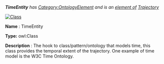 ___TimeEntity__ 
 has
 [Category:OntologyElement](../../Category/OntologyElement "Category:OntologyElement") 
 and is an
 [element of](../../Property/ElementOf "Property:ElementOf") 
[Trajectory](../../Submissions/Trajectory "Submissions:Trajectory")_




  





[![Class](../../images/thumb/2/27/Class.gif/45px-Class.gif)](../../Image/Class.gif "Class")


__Name__ 
 : TimeEntity
 



__Type:__ 
 owl:Class
 



__Description__ 
 : The hook to class/pattern/ontology that models time, this class provides the temporal extent of the trajectory. One example of time model is the W3C Time Ontology.
